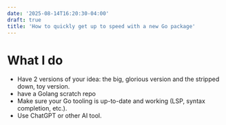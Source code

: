 ```yaml
---
date: '2025-08-14T16:20:30-04:00'
draft: true
title: 'How to quickly get up to speed with a new Go package'
---
```


# What I do

- Have 2 versions of your idea: the big, glorious version and the stripped down, toy version.
- have a Golang scratch repo
- Make sure your Go tooling is up-to-date and working (LSP, syntax completion, etc.).
- Use ChatGPT or other AI tool.

